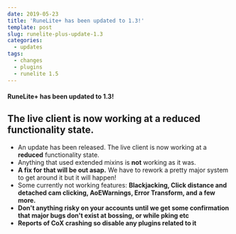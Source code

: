 ```yaml
---
date: 2019-05-23
title: 'RuneLite+ has been updated to 1.3!'
template: post
slug: runelite-plus-update-1.3
categories:
  - updates
tags:
  - changes
  - plugins
  - runelite 1.5
---
```


#### RuneLite+ has been updated to 1.3!

## The live client is now working at a reduced functionality state.

- An update has been released. The live client is now working at a **reduced** functionality state. 
- Anything that used extended mixins is **not** working as it was. 
- **A fix for that will be out asap.** We have to rework a pretty major system to get around it but it will happen! 
- Some currently not working features: **Blackjacking, Click distance and detached cam clicking, AoEWarnings, Error Transform, and a few more.**
- **Don't anything risky on your accounts until we get some confirmation that major bugs don't exist at bossing, or while pking etc**
- **Reports of CoX crashing so disable any plugins related to it**
